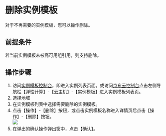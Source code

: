 # 删除实例模板
对于不再需要的实例模板，您可以操作删除。

## 前提条件
若当前实例模板未被高可用组引用，则支持删除。

## 操作步骤
1. 访问[实例模板控制台](https://cns-console.jdcloud.com/host/launchtemplate/list)，即进入实例列表页面。或访问[京东云控制台](https://console.jdcloud.com)点击左侧导航栏【弹性计算】-【云主机】-【实例模板】进入实例模板列表页。
2. 选择地域
3. 在实例模板列表中选择需要删除的实例模板。
4. 点击【操作】-【删除】按钮，或点击实例模板名称进入详情页后点击【操作】-【删除】按钮。<br>![](../../../../../image/vm/deletetemp.png)
5. 在弹出的确认操作弹出窗中，点击【确认】。
